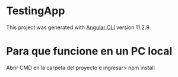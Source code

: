 # TestingApp

This project was generated with [Angular CLI](https://github.com/angular/angular-cli) version 11.2.9.

# Para que funcione en un PC local

Abrir CMD en la carpeta del proyecto e ingresar> npm install
